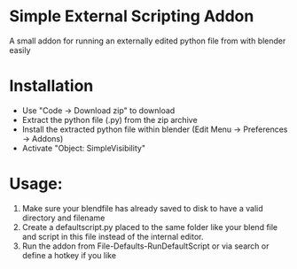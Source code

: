 # Simple External Scripting Addon
A small addon for running an externally edited python file from with blender easily


# Installation

- Use "Code -> Download zip" to download 
- Extract the python file (.py) from the zip archive 
- Install the extracted python file within blender  (Edit Menu -> Preferences -> Addons)
- Activate "Object: SimpleVisibility"

# Usage:
1. Make sure your blendfile has already saved to disk to have a valid directory and filename
2. Create a defaultscript.py placed to the same folder like your blend file and script in this file instead of the internal editor.
2. Run the addon from File-Defaults-RunDefaultScript or via search or define a hotkey if you like


